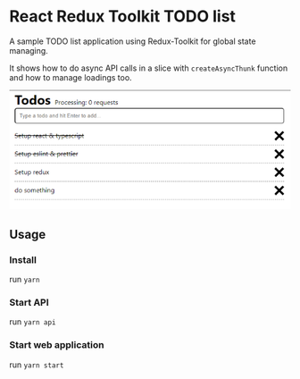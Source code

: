 # React Redux Toolkit TODO list

A sample TODO list application using Redux-Toolkit for global state managing.

It shows how to do async API calls in a slice with `createAsyncThunk` function and how to manage loadings too.

![Alt text](screenshots/screenshot1.png?raw=true)

## Usage

### Install

run `yarn`

### Start API

run `yarn api`

### Start web application

run `yarn start`
